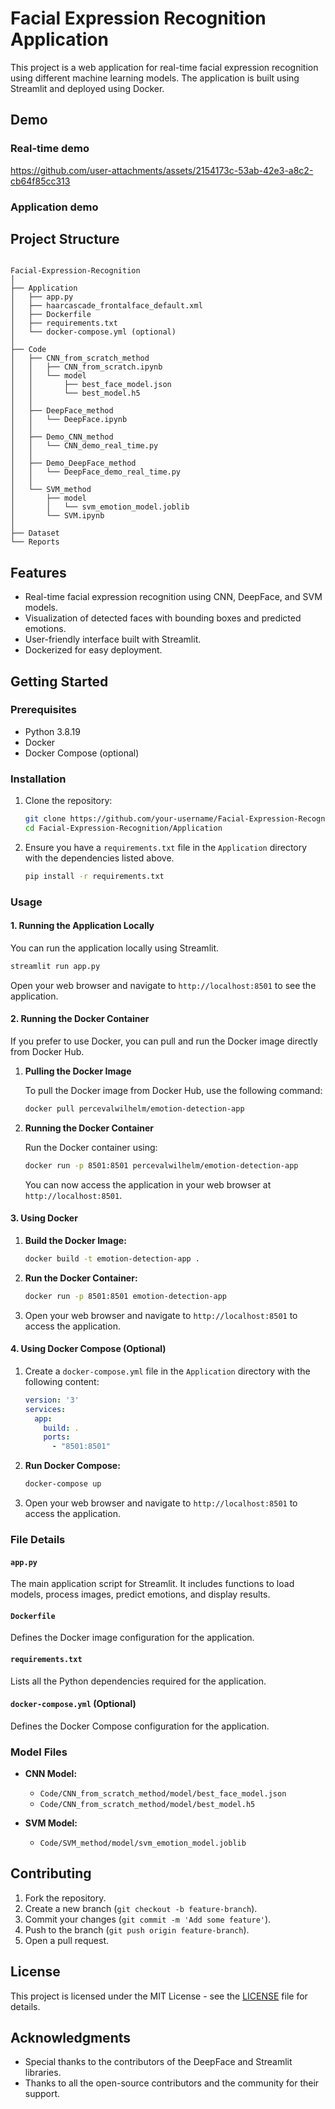 # Facial Expression Recognition Application

This project is a web application for real-time facial expression recognition using different machine learning models. The application is built using Streamlit and deployed using Docker.

## Demo

### Real-time demo
https://github.com/user-attachments/assets/2154173c-53ab-42e3-a8c2-cb64f85cc313

### Application demo


## Project Structure

```

Facial-Expression-Recognition
│
├── Application
│   ├── app.py
│   ├── haarcascade_frontalface_default.xml
│   ├── Dockerfile
│   ├── requirements.txt
│   └── docker-compose.yml (optional)
│
├── Code
│   ├── CNN_from_scratch_method
│   │   ├── CNN_from_scratch.ipynb
│   │   └── model
│   │       ├── best_face_model.json
│   │       └── best_model.h5
│   │
│   ├── DeepFace_method
│   │   └── DeepFace.ipynb
│   │
│   ├── Demo_CNN_method
│   │   └── CNN_demo_real_time.py
│   │
│   ├── Demo_DeepFace_method
│   │   └── DeepFace_demo_real_time.py
│   │
│   └── SVM_method
│       ├── model
│       │   └── svm_emotion_model.joblib
│       └── SVM.ipynb
│
├── Dataset
└── Reports

```

## Features

- Real-time facial expression recognition using CNN, DeepFace, and SVM models.
- Visualization of detected faces with bounding boxes and predicted emotions.
- User-friendly interface built with Streamlit.
- Dockerized for easy deployment.

## Getting Started

### Prerequisites

- Python 3.8.19
- Docker
- Docker Compose (optional)

### Installation

1. Clone the repository:

   ```bash
   git clone https://github.com/your-username/Facial-Expression-Recognition.git
   cd Facial-Expression-Recognition/Application
   ```

2. Ensure you have a `requirements.txt` file in the `Application` directory with the dependencies listed above.

   ```bash
   pip install -r requirements.txt
   ```

### Usage

#### 1. Running the Application Locally

You can run the application locally using Streamlit.

```bash
streamlit run app.py
```

Open your web browser and navigate to `http://localhost:8501` to see the application.

#### 2. Running the Docker Container

If you prefer to use Docker, you can pull and run the Docker image directly from Docker Hub.

   1. **Pulling the Docker Image**
   
      To pull the Docker image from Docker Hub, use the following command:
      
      ```bash
      docker pull percevalwilhelm/emotion-detection-app
      ```
   
   2. **Running the Docker Container**
   
      Run the Docker container using:
      
      ```bash
      docker run -p 8501:8501 percevalwilhelm/emotion-detection-app
      ```
   
      You can now access the application in your web browser at `http://localhost:8501`.

#### 3. Using Docker

   1. **Build the Docker Image:**
   
      ```bash
      docker build -t emotion-detection-app .
      ```
   
   2. **Run the Docker Container:**
   
      ```bash
      docker run -p 8501:8501 emotion-detection-app
      ```
   
   3. Open your web browser and navigate to `http://localhost:8501` to access the application.

#### 4. Using Docker Compose (Optional)

   1. Create a `docker-compose.yml` file in the `Application` directory with the following content:
   
      ```yaml
      version: '3'
      services:
        app:
          build: .
          ports:
            - "8501:8501"
      ```
   
   2. **Run Docker Compose:**
   
      ```bash
      docker-compose up
      ```
   
   3. Open your web browser and navigate to `http://localhost:8501` to access the application.

### File Details

#### `app.py`

The main application script for Streamlit. It includes functions to load models, process images, predict emotions, and display results.

#### `Dockerfile`

Defines the Docker image configuration for the application.

#### `requirements.txt`

Lists all the Python dependencies required for the application.

#### `docker-compose.yml` (Optional)

Defines the Docker Compose configuration for the application.

### Model Files

- **CNN Model:**
  - `Code/CNN_from_scratch_method/model/best_face_model.json`
  - `Code/CNN_from_scratch_method/model/best_model.h5`

- **SVM Model:**
  - `Code/SVM_method/model/svm_emotion_model.joblib`

## Contributing

1. Fork the repository.
2. Create a new branch (`git checkout -b feature-branch`).
3. Commit your changes (`git commit -m 'Add some feature'`).
4. Push to the branch (`git push origin feature-branch`).
5. Open a pull request.

## License

This project is licensed under the MIT License - see the [LICENSE](LICENSE) file for details.

## Acknowledgments

- Special thanks to the contributors of the DeepFace and Streamlit libraries.
- Thanks to all the open-source contributors and the community for their support.
